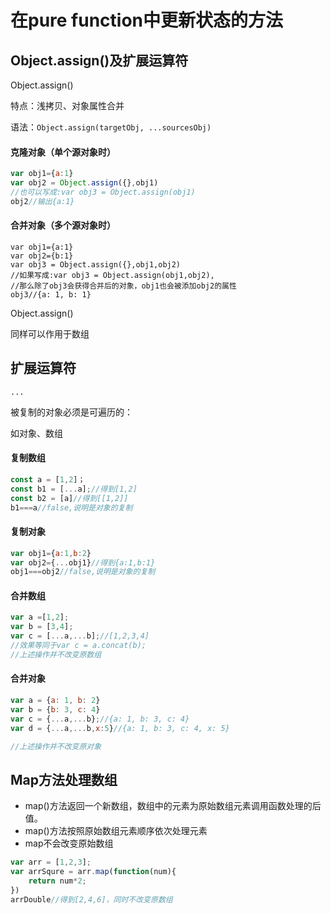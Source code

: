 # 在pure function中更新状态的方法

## Object.assign\(\)及扩展运算符

Object.assign\(\)

特点：浅拷贝、对象属性合并

语法：`Object.assign(targetObj, ...sourcesObj)`

#### 克隆对象（单个源对象时）

```js
var obj1={a:1}
var obj2 = Object.assign({},obj1)
//也可以写成:var obj3 = Object.assign(obj1)
obj2//输出{a:1}
```

#### 合并对象（多个源对象时）

```
var obj1={a:1}
var obj2={b:1}
var obj3 = Object.assign({},obj1,obj2)
//如果写成:var obj3 = Object.assign(obj1,obj2),
//那么除了obj3会获得合并后的对象，obj1也会被添加obj2的属性
obj3//{a: 1, b: 1}
```

Object.assign\(\)

同样可以作用于数组

## 扩展运算符

`...`

被复制的对象必须是可遍历的：

如对象、数组

#### 复制数组

```js
const a = [1,2]；
const b1 = [...a];//得到[1,2]
const b2 = [a]//得到[[1,2]]
b1===a//false,说明是对象的复制
```

#### 复制对象

```js
var obj1={a:1,b:2}
var obj2={...obj1}//得到{a:1,b:1}
obj1===obj2//false,说明是对象的复制
```

#### 合并数组

```js
var a =[1,2];
var b = [3,4];
var c = [...a,...b];//[1,2,3,4]
//效果等同于var c = a.concat(b);
//上述操作并不改变原数组
```

#### 合并对象

```js
var a = {a: 1, b: 2}
var b = {b: 3, c: 4}
var c = {...a,...b};//{a: 1, b: 3, c: 4}
var d = {...a,...b,x:5}//{a: 1, b: 3, c: 4, x: 5}

//上述操作并不改变原对象
```

## Map方法处理数组

* map\(\)方法返回一个新数组，数组中的元素为原始数组元素调用函数处理的后值。
* map\(\)方法按照原始数组元素顺序依次处理元素
* map不会改变原始数组

```js
var arr = [1,2,3];
var arrSqure = arr.map(function(num){
    return num*2;
})
arrDouble//得到[2,4,6]，同时不改变原数组
```



